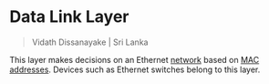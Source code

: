# Data Link Layer

> Vidath Dissanayake | Sri Lanka

This layer makes decisions on an Ethernet [network](../../../network.md) based on [MAC addresses](../../../MAC%20address.md). Devices such as Ethernet switches belong to this layer.